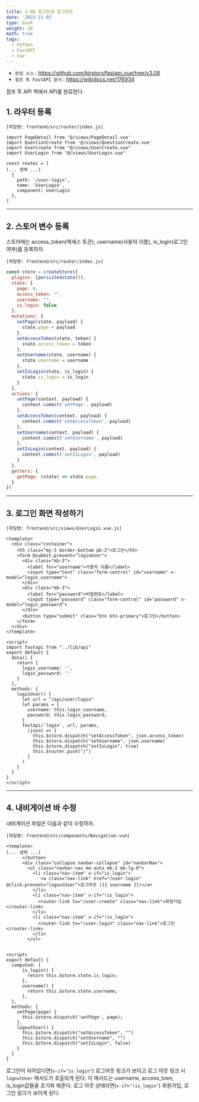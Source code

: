 ```yaml
---
title: 3-08 로그인과 로그아웃
date: '2023-11-01'
type: book
weight: 18
math: true
tags:
  - Python
  - FastAPI
  - Vue
---
```


- `완성 소스` : https://github.com/kjrstory/fastapi_vue/tree/v3.08
- `점프 투 FastAPI 문서` : https://wikidocs.net/176934


점프 투 API 책에서 API를 완료한다.

## 1. 라우터 등록


`[파일명: frontend/src/router/index.js]`
```javascript{hl_lines=[4,"9-13"]}
import PageDetail from '@/views/PageDetail.vue'
import QuestionCreate from '@/views/QuestionCreate.vue'
import UserCreate from "@/views/UserCreate.vue"
import UserLogin from "@/views/UserLogin.vue"

const routes = [
(... 생략 ...)
  {
    path: '/user-login',
    name: 'UserLogin',
    component: UserLogin
  },
]
```

---
## 2. 스토어 변수 등록


스토어에는 access_token(액세스 토큰), username(사용자 이름), is_login(로그인 여부)를 등록하자.

`[파일명: frontend/src/router/index.js]`
```javascript
const store = createStore({
  plugins: [persistedstate()],
  state: {
    page: 0,
    access_token: "",
    username: "",
    is_login: false 
  },
  mutations: {
    setPage(state, payload) {
      state.page = payload
    },
    setAccessToken(state, token) {
      state.access_token = token
    },
    setUsername(state, username) {
      state.username = username
    },
    setIsLogin(state, is_login) {
      state.is_login = is_login
    }
  },
  actions: {
    setPage(context, payload) {
      context.commit('setPage', payload)
    },
    setAccessToken(context, payload) {
      context.commit('setAccessToken', payload)
    },
    setUsername(context, payload) {
      context.commit('setUsername', payload)
    },
    setIsLogin(context, payload) {
      context.commit('setIsLogin', payload)
    }
  },
  getters: {
    getPage: (state) => state.page,
  }
})
```
---
## 3. 로그인 화면 작성하기

`[파일명: frontend/src/views/UserLogin.vue.js]`
```vue
<template>
  <div class="container">
    <h5 class="my-3 border-bottom pb-2">로그인</h5>
    <form @submit.prevent="loginUser">
      <div class="mb-3">
        <label for="username">사용자 이름</label>
        <input type="text" class="form-control" id="username" v-model="login_username">
      </div>
      <div class="mb-3">
        <label for="password">비밀번호</label>
        <input type="password" class="form-control" id="password" v-model="login_password">
      </div>
      <button type="submit" class="btn btn-primary">로그인</button>
    </form>
  </div>
</template>

<script>
import fastapi from "../lib/api"
export default {
  data() {
    return {
      login_username: '',
      login_password: ''
    }
  },
  methods: {
    loginUser() {
      let url = "/api/user/login"
      let params = {
        username: this.login_username,
        password: this.login_password,
      }
      fastapi('login', url, params,
        (json) => {
          this.$store.dispatch("setAccessToken", json.access_token)
          this.$store.dispatch("setUsername", json.username)
          this.$store.dispatch("setIsLogin", true)
          this.$router.push("/")
        }
      )
    }
  }
}
</script>
```


---
## 4. 내비게이션 바 수정


내비게이션 파일은 다음과 같이 수정하자.

`[파일명: frontend/src/components/Navigation.vue]`
```vue{hl_lines=["6-17","20-26","33-35"]}
<template>
(... 생략 ...)
      </button>
      <div class="collapse navbar-collapse" id="navbarNav">
        <ul class="navbar-nav me-auto mb-2 mb-lg-0">
          <li class="nav-item" v-if="is_login">
             <a class="nav-link" href="/user-login" @click.prevent="logoutUser">로그아웃 ({{ username }})</a>
          </li>
          <li class="nav-item" v-if="!is_login">
            <router-link to="/user-create" class="nav-link">회원가입</router-link>
          </li>  
          <li class="nav-item" v-if="!is_login">  
            <router-link to="/user-login" class="nav-link">로그인</router-link>
          </li>
        </ul>


<script>
export default {
  computed: {
      is_login() {
        return this.$store.state.is_login;
      },
      username() {
        return this.$store.state.username;
      },
  },
  methods: {
    setPage(page) {
      this.$store.dispatch('setPage', page);
    },
    logoutUser() {
      this.$store.dispatch("setAccessToken", "")
      this.$store.dispatch("setUsername", "")
      this.$store.dispatch("setIsLogin", false)
    }
  }
}
```

로그인이 되어있다면(`v-if="is_login"`) 로그아웃 링크가 보이고 로그 아웃 링크 시 `logoutUser` 메서드가 호출되게 된다. 이 메서드는 username, access_toen, is_login값들을 초기화 해준다. 
로그 아웃 상태라면(`v-if="!is_login"`) 회원가입, 로그인 링크가 보이게 된다.
